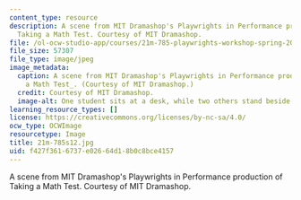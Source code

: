 ```yaml
---
content_type: resource
description: A scene from MIT Dramashop's Playwrights in Performance production of
  Taking a Math Test. Courtesy of MIT Dramashop.
file: /ol-ocw-studio-app/courses/21m-785-playwrights-workshop-spring-2012/f427f3616737e02664d18b0c8bce4157_21m-785s12.jpg
file_size: 57307
file_type: image/jpeg
image_metadata:
  caption: A scene from MIT Dramashop's Playwrights in Performance production of _Taking
    a Math Test_. (Courtesy of MIT Dramashop.)
  credit: Courtesy of MIT Dramashop.
  image-alt: One student sits at a desk, while two others stand beside him, gesturing.
learning_resource_types: []
license: https://creativecommons.org/licenses/by-nc-sa/4.0/
ocw_type: OCWImage
resourcetype: Image
title: 21m-785s12.jpg
uid: f427f361-6737-e026-64d1-8b0c8bce4157
---
```

A scene from MIT Dramashop's Playwrights in Performance production of Taking a Math Test. Courtesy of MIT Dramashop.
